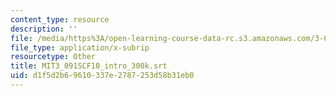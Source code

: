 ```yaml
---
content_type: resource
description: ''
file: /media/https%3A/open-learning-course-data-rc.s3.amazonaws.com/3-091sc-introduction-to-solid-state-chemistry-fall-2010/d1f5d2b69610337e2787253d58b31eb0_MIT3_091SCF10_intro_300k.srt
file_type: application/x-subrip
resourcetype: Other
title: MIT3_091SCF10_intro_300k.srt
uid: d1f5d2b6-9610-337e-2787-253d58b31eb0
---
```

